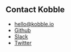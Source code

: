 ## Contact Kobble

* hello@kobble.io 
* [Github](https://github.com/kobble-git)
* [Slack](http://kobbleteam.slack.com)
* [Twitter](https://twitter.com/kobbleNet)
